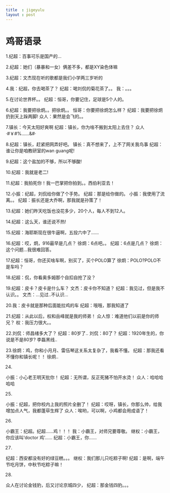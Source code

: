 ```yaml
---
title  : jigeyulu
layout : post
---
```


鸡哥语录
================

1.纪超：百事可乐是国产的...

2.纪超：她们（暴暴和一女）俩差不多，都是XY染色体嘛

3.纪超：文杰现在听的歌都是我们小学两三岁听的

4.我：纪超，你去喝茶了？
  纪超：喝刘侃的菊花茶了。。
  我：。。。

5.在讨论世界杯。。
  纪超：恒哥，你要记住，足球是5个人的。

6.纪超：我要把徐炯。。把徐炯。。
  恒哥：你要把徐炯怎么样？
  纪超：我要把徐炯扔到天上跺两脚!
  众人：果然是会飞的。。

7.镇长：今天太阳好爽啊
  纪超：镇长，你为啥不搬到太阳上去住？
  众人·#￥#%……&#·

8.纪超：镇长，赶紧把网弄好吧。
  镇长：真不想来了，上不了网关我鸟事
  纪超：谁让你是咱教研室的wan guang呢!

9.纪超：这个盐加的不够，所以不够酸!

10.纪超：我就是老二!

11.纪超：我拍死你！我一巴掌把你拍到。。西伯利亚去！

12.小振：纪超，刘侃给你做了个手势。
   纪超：那是给你做的。
   小振：我使用了流离。。
   纪超：振长还是大乔啊，那我就是孙策了！

13.纪超：她们昨天吃饭也没花多少，20个人，每人不到12人。

14.纪超：这么天，谁还说不热!

15.纪超：海耶斯现在很牛逼啊，五投六中了……

16.纪超：哎，炯，916最早是几点？
   徐炯：6点吧。。
   纪超：6点是几点？
   徐炯：这个问题...我很难回答。

17.纪超：恒哥，你还买啥车啊，别买了，买个POLO算了
   徐炯：POLO?POLO不是车吗？

18.纪超：侃，你看奥多姆那个自扣自抢了没？

19.纪超：皮卡？皮卡是什么车？
   文杰：皮卡你不知道？
   纪超：我见过，但是我不认识。。
   文杰：...见过..不认识...

20.我：皮卡就是那种后面能拉鸡的车
   纪超：哦哦，那我知道了

21.纪超：从此以后，权和岳峰就是我的师弟！
   众人惊：难道他们以前是你的师兄？
   权：我压力很大。。

22.刘侃：师昌绪多大了？
   纪超：80岁了..
   刘侃：80了？
   纪超：1920年生的，你说是不是80岁?
   李磊黑线..

23.徐炯：鸡，你和小月月、雷伍琴这关系太复杂了，我看不懂。
   纪超：那我还看不懂你和镇长呢！！
   徐炯..

24.
   小振：小心老王明天批你！
   纪超：无所谓，反正死猪不怕开水烫！
   众人：哈哈哈哈哈

25.
   小振：纪超，把你校内上我的照片全删了！
   纪超：哎呀，镇长，你那么帅，给我增加点人气，我都蓬荜生辉了
   众人：唉哟，可以啊，小鸡都会用成语了！

26.
   小霸王：纪超。纪超……鸡！！！
   我：小霸王，对师兄要尊敬。
   继权：小霸王，你应该叫‘doctor 鸡’……
   纪超：小霸王，你……

27.
   纪超：西安都没有好的绿豆糕。。。
   继权：我们那儿只吃粽子啊!
   纪超：是啊，端午节吃月饼，中秋节吃粽子嘛！

28.
   众人在讨论金钱豹，后又讨论京城四少，
   纪超：那金钱四豹。。。